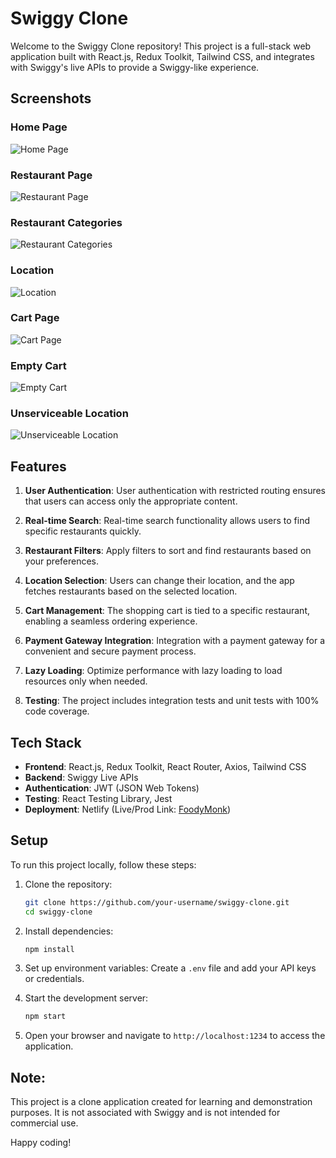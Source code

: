 # Swiggy Clone

Welcome to the Swiggy Clone repository! This project is a full-stack web application built with React.js, Redux Toolkit, Tailwind CSS, and integrates with Swiggy's live APIs to provide a Swiggy-like experience.

## Screenshots

### Home Page

![Home Page](https://github.com/shivang1305/swiggy/blob/main/images/HomePage.png)

### Restaurant Page

![Restaurant Page](https://github.com/shivang1305/swiggy/blob/main/images/RestaurantPage.png)

### Restaurant Categories

![Restaurant Categories](https://github.com/shivang1305/swiggy/blob/main/images/RestaurantCategories.png?raw=true)

### Location

![Location](https://github.com/shivang1305/swiggy/blob/main/images/Location.png?raw=true)

### Cart Page

![Cart Page](https://github.com/shivang1305/swiggy/blob/main/images/CartPage.png?raw=true)

### Empty Cart

![Empty Cart](https://github.com/shivang1305/swiggy/blob/main/images/EmptyCart.png?raw=true)

### Unserviceable Location

![Unserviceable Location](https://github.com/shivang1305/swiggy/blob/main/images/UnserviceableLocation.png?raw=true)

## Features

1. **User Authentication**: User authentication with restricted routing ensures that users can access only the appropriate content.

2. **Real-time Search**: Real-time search functionality allows users to find specific restaurants quickly.

3. **Restaurant Filters**: Apply filters to sort and find restaurants based on your preferences.

4. **Location Selection**: Users can change their location, and the app fetches restaurants based on the selected location.

5. **Cart Management**: The shopping cart is tied to a specific restaurant, enabling a seamless ordering experience.

6. **Payment Gateway Integration**: Integration with a payment gateway for a convenient and secure payment process.

7. **Lazy Loading**: Optimize performance with lazy loading to load resources only when needed.

8. **Testing**: The project includes integration tests and unit tests with 100% code coverage.

## Tech Stack

- **Frontend**: React.js, Redux Toolkit, React Router, Axios, Tailwind CSS
- **Backend**: Swiggy Live APIs
- **Authentication**: JWT (JSON Web Tokens)
- **Testing**: React Testing Library, Jest
- **Deployment**: Netlify (Live/Prod Link: [FoodyMonk](https://foodymonk.netlify.app/))

## Setup

To run this project locally, follow these steps:

1. Clone the repository:

   ```bash
   git clone https://github.com/your-username/swiggy-clone.git
   cd swiggy-clone
   ```

2. Install dependencies:

   ```bash
   npm install
   ```

3. Set up environment variables: Create a `.env` file and add your API keys or credentials.
4. Start the development server:

   ```bash
   npm start
   ```

5. Open your browser and navigate to `http://localhost:1234` to access the application.

## Note:

This project is a clone application created for learning and demonstration purposes. It is not associated with Swiggy and is not intended for commercial use.

Happy coding!
